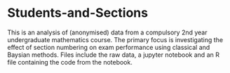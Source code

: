 # Students-and-Sections
This is an analysis of (anonymised) data from a compulsory 2nd year undergraduate mathematics course. The primary focus is investigating the effect of section numbering on exam performance using classical and Baysian methods. Files include the raw data, a jupyter notebook and an R file containing the code from the notebook.
